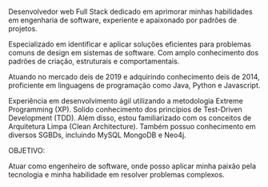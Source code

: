 Desenvolvedor web Full Stack dedicado em aprimorar minhas habilidades em engenharia de software, experiente e apaixonado por padrões de projetos.

Especializado em identificar e aplicar soluções eficientes para problemas comuns de design em sistemas de software. Com amplo conhecimento dos padrões de criação, estruturais e comportamentais.

Atuando no mercado deis de 2019 e adquirindo conhecimento deis de 2014, proficiente em linguagens de programação como Java, Python e Javascript.

Experiência em desenvolvimento ágil utilizando a metodologia Extreme Programming (XP).
Solido conhecimento dos princípios de Test-Driven Development (TDD). Além disso, estou familiarizado com os conceitos de Arquitetura Limpa (Clean Architecture). Também possuo conhecimento em diversos SGBDs, incluindo MySQL MongoDB e Neo4j.

OBJETIVO:

Atuar como engenheiro de software, onde posso aplicar minha paixão pela tecnologia e minha habilidade em resolver problemas complexos.
